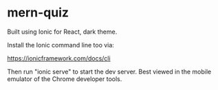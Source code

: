 # mern-quiz

Built using Ionic for React, dark theme.

Install the Ionic command line too via:

https://ionicframework.com/docs/cli

Then run "ionic serve" to start the dev server. Best viewed in the mobile emulator of the Chrome developer tools.
